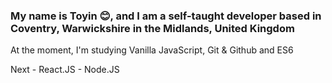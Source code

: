 ### My name is Toyin 😊, and I am a self-taught developer based in Coventry, Warwickshire in the Midlands, United Kingdom

At the moment, I'm studying Vanilla JavaScript, Git & Github and ES6 

Next
      - React.JS
      - Node.JS

<!--
**toyindawudu/toyindawudu** is a ✨ _special_ ✨ repository because its `README.md` (this file) appears on your GitHub profile.

Here are some ideas to get you started:

- 🔭 I’m currently working on ...
- 🌱 I’m currently learning ...
- 👯 I’m looking to collaborate on ...
- 🤔 I’m looking for help with ...
- 💬 Ask me about ...
- 📫 How to reach me: ...
- 😄 Pronouns: ...
- ⚡ Fun fact: ...
-->
